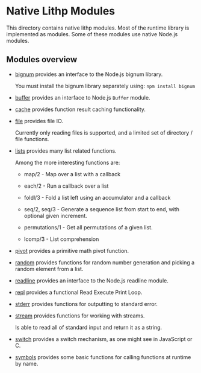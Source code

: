 Native Lithp Modules
====================

This directory contains native lithp modules. Most of the runtime library is
implemented as modules. Some of these modules use native Node.js modules.


Modules overview
----------------

  * [bignum](https://github.com/andrakis/node-lithp/blob/master/modules/bignum.lithp) provides an
    interface to the Node.js bignum library.

     You must install the bignum library separately using: `npm install bignum`

  * [buffer](https://github.com/andrakis/node-lithp/blob/master/modules/buffer.lithp) provides an
    interface to Node.js `Buffer` module.

  * [cache](https://github.com/andrakis/node-lithp/blob/master/modules/cache.lithp) provides
    function result caching functionality.

  * [file](https://github.com/andrakis/node-lithp/blob/master/modules/file.lithp) provides file IO.

     Currently only reading files is supported, and a limited set of directory / file functions.

  * [lists](https://github.com/andrakis/node-lithp/blob/master/modules/lists.lithp) provides many
    list related functions.

     Among the more interesting functions are:

       * map/2 - Map over a list with a callback

       * each/2 - Run a callback over a list

       * foldl/3 - Fold a list left using an accumulator and a callback

       * seq/2, seq/3 - Generate a sequence list from start to end, with optional given increment.

       * permutations/1 - Get all permutations of a given list.

       * lcomp/3 - List comprehension

  * [pivot](https://github.com/andrakis/node-lithp/blob/master/modules/pivot.lithp) provides a
    primitive math pivot function.


  * [random](https://github.com/andrakis/node-lithp/blob/master/modules/random.lithp) provides
    functions for random number generation and picking a random element from a list.

  * [readline](https://github.com/andrakis/node-lithp/blob/master/modules/readline.lithp) provides
    an interface to the Node.js readline module.

  * [repl](https://github.com/andrakis/node-lithp/blob/master/modules/repl.lithp) provides a functional
    Read Execute Print Loop.

  * [stderr](https://github.com/andrakis/node-lithp/blob/master/modules/stderr.lithp) provides functions
    for outputting to standard error.

  * [stream](https://github.com/andrakis/node-lithp/blob/master/modules/stream.lithp) provides functions
    for working with streams.

      Is able to read all of standard input and return it as a string.

  * [switch](https://github.com/andrakis/node-lithp/blob/master/modules/switch.lithp) provides a switch
    mechanism, as one might see in JavaScript or C.

  * [symbols](https://github.com/andrakis/node-lithp/blob/master/modules/symbols.lithp) provides some
    basic functions for calling functions at runtime by name.


